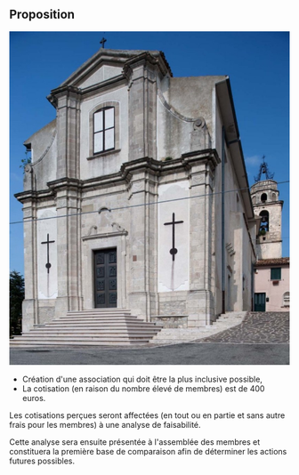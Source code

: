 ## Proposition

![Image of SGL](/masonry/1/esterno-S.-Maria-delle-Grazie-860x1024.jpg)

- Création d'une association qui doit être la plus inclusive possible,
- La cotisation (en raison du nombre élevé de membres) est de 400 euros.

Les cotisations perçues seront affectées (en tout ou en partie et sans autre frais pour les membres) à une analyse de
faisabilité.

Cette analyse sera ensuite présentée à l'assemblée des membres et constituera la première base de comparaison afin de
déterminer les actions futures possibles.
